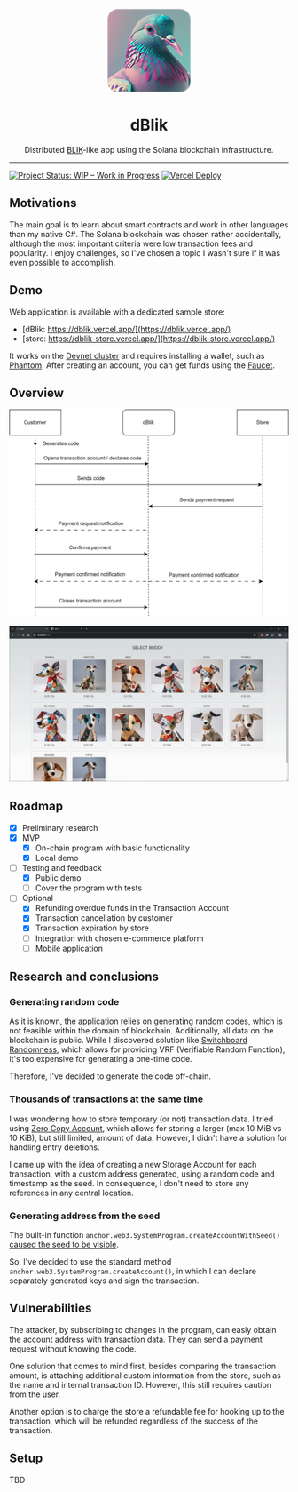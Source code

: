 <div align="center">

<a href="https://dblik.vercel.app/"><img src="assets/logo.png" width="150" height="150"/></a>

<h1>dBlik</h1>

Distributed [BLIK](https://www.blik.com/)-like app using the Solana blockchain infrastructure.

</div>

---

[![Project Status: WIP – Work in Progress](https://img.shields.io/badge/Project%20Status-WIP-yellow.svg)](https://github.com/Karlos348/dBlik)
[![Vercel Deploy](https://deploy-badge.vercel.app/vercel/dblik)](https://dblik.vercel.app/)


## Motivations
The main goal is to learn about smart contracts and work in other languages than my native C#. The Solana blockchain was chosen rather accidentally, although the most important criteria were low transaction fees and popularity. I enjoy challenges, so I've chosen a topic I wasn't sure if it was even possible to accomplish.

## Demo
Web application is available with a dedicated sample store:
- [dBlik: https://dblik.vercel.app/](https://dblik.vercel.app/)
- [store: https://dblik-store.vercel.app/](https://dblik-store.vercel.app/)

It works on the [Devnet cluster](https://explorer.solana.com/address/EE4v8mDaBcnXjYakNPUExR1DGZXS4ba4vyBSrqXXRRF3?cluster=devnet) and requires installing a wallet, such as [Phantom](https://phantom.app/). After creating an account, you can get funds using the [Faucet](https://faucet.solana.com/).

## Overview

<div align="center">

![overview](assets/overview.svg)

![animation](assets/animation.gif)
</div>

## Roadmap
- [x] Preliminary research
- [x] MVP
    - [x] On-chain program with basic functionality
    - [x] Local demo
- [ ] Testing and feedback
    - [x] Public demo
    - [ ] Cover the program with tests
- [ ] Optional
    - [x] Refunding overdue funds in the Transaction Account
    - [x] Transaction cancellation by customer
    - [x] Transaction expiration by store
    - [ ] Integration with chosen e-commerce platform
    - [ ] Mobile application

## Research and conclusions
### Generating random code

As it is known, the application relies on generating random codes, which is not feasible within the domain of blockchain. Additionally, all data on the blockchain is public. While I discovered solution like [Switchboard Randomness](https://docs.switchboard.xyz/docs/switchboard/switchboard-randomness), which allows for providing VRF (Verifiable Random Function), it's too expensive for generating a one-time code.

Therefore, I've decided to generate the code off-chain.

### Thousands of transactions at the same time

I was wondering how to store temporary (or not) transaction data. I tried using [Zero Copy Account](https://solana.com/docs/core/accounts#creating), which allows for storing a larger (max 10 MiB vs 10 KiB), but still limited, amount of data. However, I didn't have a solution for handling entry deletions.

I came up with the idea of creating a new Storage Account for each transaction, with a custom address generated, using a random code and timestamp as the seed. In consequence, I don't need to store any references in any central location.

### Generating address from the seed

The built-in function `anchor.web3.SystemProgram.createAccountWithSeed()` [caused the seed to be visible](https://explorer.solana.com/tx/4a2Ra4p59sJeZ4c877xd6hfieqRxSr52begUJKXYDkq9ARPYMotRhwbzD5k8DoD3Ce17qZ6GbudQYUm7vfBK411w?cluster=devnet). 

So, I've decided to use the standard method `anchor.web3.SystemProgram.createAccount()`, in which I can declare separately generated keys and sign the transaction.

## Vulnerabilities

The attacker, by subscribing to changes in the program, can easly obtain the account address with transaction data. They can send a payment request without knowing the code.

One solution that comes to mind first, besides comparing the transaction amount, is attaching additional custom information from the store, such as the name and internal transaction ID. However, this still requires caution from the user.

Another option is to charge the store a refundable fee for hooking up to the transaction, which will be refunded regardless of the success of the transaction.

## Setup
TBD
